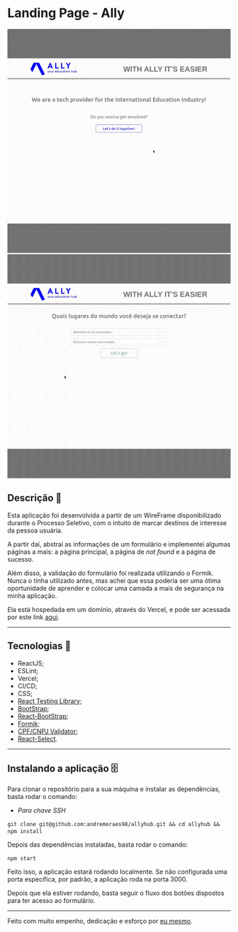 # Landing Page - Ally
![Gif demonstrativo](./src/images/first.gif)
![Gif demonstrativo](./src/images/second.gif)

## Descrição :memo:

Esta aplicação foi desenvolvida a partir de um WireFrame disponibilizado durante o Processo Seletivo, com o intuito de marcar destinos de interesse da pessoa usuária.

A partir daí, abstraí as informações de um formulário e implementei algumas páginas a mais: a página principal, a página de *not found* e a página de sucesso.

Além disso, a validação do formulário foi realizada utilizando o Formik. Nunca o tinha utilizado antes, mas achei que essa poderia ser uma ótima oportunidade de aprender e colocar uma camada a mais de segurança na minha aplicação.

Ela está hospedada em um domínio, através do Vercel, e pode ser acessada por este link [aqui](https://allyhub.vercel.app/).

---

## Tecnologias :wrench:

- ReactJS;
- ESLint;
- Vercel;
- CI/CD;
- CSS;
- [React Testing Library](https://testing-library.com/);
- [BootStrap](https://getbootstrap.com/);
- [React-BootStrap](https://react-bootstrap.github.io/);
- [Formik](https://formik.org/docs/overview);
- [CPF/CNPJ Validator](https://www.npmjs.com/package/cpf-cnpj-validator);
- [React-Select](https://react-select.com/home).

---

## Instalando a aplicação :file_cabinet:

Para clonar o repositório para a sua máquina e instalar as dependências, basta rodar o comando: 

- *Para chave SSH* 

```
git clone git@github.com:andremoraes98/allyhub.git && cd allyhub && npm install
```

Depois das dependências instaladas, basta rodar o comando:

```
npm start
```

Feito isso, a aplicação estará rodando localmente. Se não configurada uma porta específica, por padrão, a aplicação roda na porta 3000.

Depois que ela estiver rodando, basta seguir o fluxo dos botões dispostos para ter acesso ao formulário.

--- 

Feito com muito empenho, dedicação e esforço por [eu mesmo](https://www.linkedin.com/in/moraesandre/).